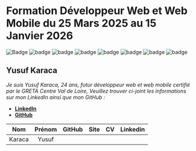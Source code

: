 # Formation Développeur Web et Web Mobile du 25 Mars 2025 au 15 Janvier 2026
![Badge](https://img.shields.io/badge/github-%23181717?logo=github)
![badge](https://img.shields.io/badge/python-white?logo=python&logoColor=white&color=%233776AB)
![badge](https://img.shields.io/badge/python_Framework-FastAPI-white?logo=python&logoColor=white&color=%2305998b)
![badge](https://img.shields.io/badge/postgresql-white?logo=postgresql&logoColor=white&color=%234169E1)
![badge](https://img.shields.io/badge/Docker-white?logo=docker&logoColor=white&color=%232496ED)
![badge](https://img.shields.io/badge/Discord-white?logo=discord&logoColor=white&color=%235865F2)
![badge](https://img.shields.io/badge/D3js-white?logo=d3&logoColor=white&color=%23F9A03C)
![badge](https://img.shields.io/badge/JSON-white?logo=json&logoColor=white&color=%23000000)


## Yusuf Karaca 
*Je suis Yusuf Karaca, 24 ans, futur développeur web et web mobile certifié par le GRETA Centre Val de Loire, Veuillez trouver ci-joint les informations sur mon LinkedIn ainsi que mon GitHub :* 

- [<ins>**LinkedIn**</ins>](https://www.linkedin.com/in/karacayif/)
- [<ins>**GitHub**</ins>](https://github.com/GRETA-DWWM-2025/.github/tree/CV-Yusuf/profile)

|   Nom   |  Prénom   |                           GitHub                            |                          Site                          |                    CV                    |                                          Linkedin                                          |
|:-------:|:---------:|:-----------------------------------------------------------:|:------------------------------------------------------:|:----------------------------------------:|:------------------------------------------------------------------------------------------:|
| Karaca  | Yusuf | | | | |
